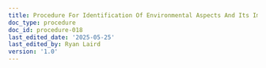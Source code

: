 ```yaml
---
title: Procedure For Identification Of Environmental Aspects And Its Impact Evaluation
doc_type: procedure
doc_id: procedure-018
last_edited_date: '2025-05-25'
last_edited_by: Ryan Laird
version: '1.0'
---
```


<!-- Unsupported block type: table_of_contents -->

<!-- Unsupported block type: unsupported -->
